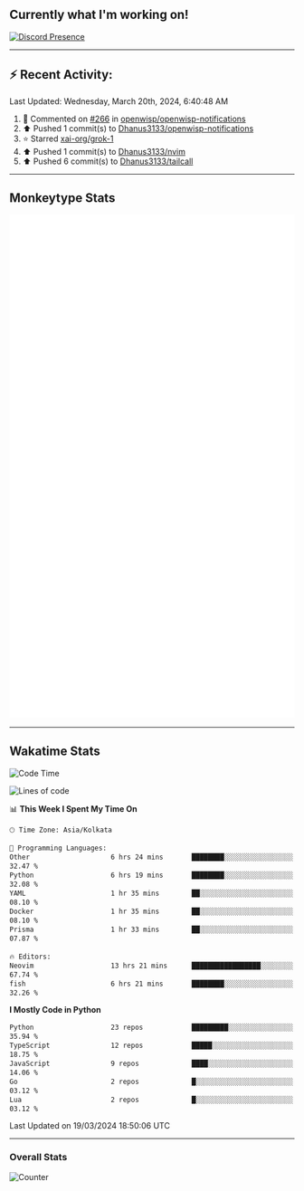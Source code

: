 ## Currently what I'm working on!
[![Discord Presence](https://lanyard.cnrad.dev/api/534981034400284712)](https://discord.com/users/534981034400284712)

---

## :zap: Recent Activity:
<!--RECENT_ACTIVITY:last_update-->
Last Updated: Wednesday, March 20th, 2024, 6:40:48 AM
<!--RECENT_ACTIVITY:last_update_end-->
<!--RECENT_ACTIVITY:start-->
1. 💬 Commented on [#266](https://github.com/openwisp/openwisp-notifications/pull/266#issuecomment-2007208953) in [openwisp/openwisp-notifications](https://github.com/openwisp/openwisp-notifications)<br>
2. ⬆️ Pushed 1 commit(s) to [Dhanus3133/openwisp-notifications](https://github.com/Dhanus3133/openwisp-notifications)<br>
3. ⭐ Starred [xai-org/grok-1](https://github.com/xai-org/grok-1)<br>
4. ⬆️ Pushed 1 commit(s) to [Dhanus3133/nvim](https://github.com/Dhanus3133/nvim)<br>
5. ⬆️ Pushed 6 commit(s) to [Dhanus3133/tailcall](https://github.com/Dhanus3133/tailcall)<br>
<!--RECENT_ACTIVITY:end-->

---

## Monkeytype Stats
<a href="https://monkeytype.com/profile/dhanus">
  <img src="https://raw.githubusercontent.com/Dhanus3133/Dhanus3133/monkeytype/monkeytype-lbpb.svg" alt="Monkeytype Profile" />
</a>

---

## Wakatime Stats
<!--START_SECTION:waka-->
![Code Time](http://img.shields.io/badge/Code%20Time-1%2C715%20hrs%2013%20mins-blue)

![Lines of code](https://img.shields.io/badge/From%20Hello%20World%20I%27ve%20Written-4.9%20million%20lines%20of%20code-blue)

📊 **This Week I Spent My Time On** 

```text
🕑︎ Time Zone: Asia/Kolkata

💬 Programming Languages: 
Other                    6 hrs 24 mins       ████████░░░░░░░░░░░░░░░░░   32.47 % 
Python                   6 hrs 19 mins       ████████░░░░░░░░░░░░░░░░░   32.08 % 
YAML                     1 hr 35 mins        ██░░░░░░░░░░░░░░░░░░░░░░░   08.10 % 
Docker                   1 hr 35 mins        ██░░░░░░░░░░░░░░░░░░░░░░░   08.10 % 
Prisma                   1 hr 33 mins        ██░░░░░░░░░░░░░░░░░░░░░░░   07.87 % 

🔥 Editors: 
Neovim                   13 hrs 21 mins      █████████████████░░░░░░░░   67.74 % 
fish                     6 hrs 21 mins       ████████░░░░░░░░░░░░░░░░░   32.26 % 
```

**I Mostly Code in Python** 

```text
Python                   23 repos            █████████░░░░░░░░░░░░░░░░   35.94 % 
TypeScript               12 repos            █████░░░░░░░░░░░░░░░░░░░░   18.75 % 
JavaScript               9 repos             ████░░░░░░░░░░░░░░░░░░░░░   14.06 % 
Go                       2 repos             █░░░░░░░░░░░░░░░░░░░░░░░░   03.12 % 
Lua                      2 repos             █░░░░░░░░░░░░░░░░░░░░░░░░   03.12 % 
```




 Last Updated on 19/03/2024 18:50:06 UTC
<!--END_SECTION:waka-->
---

### Overall Stats

<img src="https://moe-counter.glitch.me/get/@Dhanus3133?theme=asoul" alt="Counter" />
